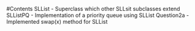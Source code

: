#Contents
SLList - Superclass which other SLLsit subclasses extend
SLListPQ - Implementation of a priority queue using SLList
Question2a - Implemented swap(x) method for SLList
